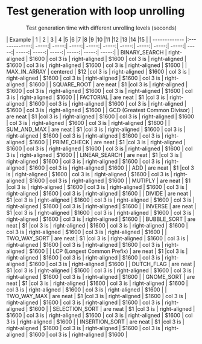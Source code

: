 
# Test generation with loop unrolling

<p align="center">Test generation time with different unrolling levels (seconds)</p>

| Example        | 1           | 2  | 3 | 4 |5 |6 |7 |8 |9 |10 |11 |12 |13 |14 |15 |
| ------------- |:-------------:| -----:| -----:| -----:| -----:| -----:| -----:| -----:| -----:| -----:| -----:| -----:| -----:| -----:| -----:| -----:| -----:| 
| BINARY_SEARCH    | right-aligned | $1600 | col 3 is      | right-aligned | $1600 | col 3 is      | right-aligned | $1600 | col 3 is      | right-aligned | $1600 | col 3 is      | right-aligned | $1600 | 
| MAX_IN_ARRAY      | centered      |   $12 |col 3 is      | right-aligned | $1600 | col 3 is      | right-aligned | $1600 | col 3 is      | right-aligned | $1600 | col 3 is      | right-aligned | $1600 | 
| SQUARE_ROOT | are neat      |    $1 |col 3 is      | right-aligned | $1600 | col 3 is      | right-aligned | $1600 | col 3 is      | right-aligned | $1600 | col 3 is      | right-aligned | $1600 | 
| FACTORIAL | are neat      |    $1 |col 3 is      | right-aligned | $1600 | col 3 is      | right-aligned | $1600 | col 3 is      | right-aligned | $1600 | col 3 is      | right-aligned | $1600 | 
| GCD (Greatest Common Divisor) | are neat      |    $1 |col 3 is      | right-aligned | $1600 | col 3 is      | right-aligned | $1600 | col 3 is      | right-aligned | $1600 | col 3 is      | right-aligned | $1600 | 
| SUM_AND_MAX | are neat      |    $1 |col 3 is      | right-aligned | $1600 | col 3 is      | right-aligned | $1600 | col 3 is      | right-aligned | $1600 | col 3 is      | right-aligned | $1600 | 
| PRIME_CHECK | are neat      |    $1 |col 3 is      | right-aligned | $1600 | col 3 is      | right-aligned | $1600 | col 3 is      | right-aligned | $1600 | col 3 is      | right-aligned | $1600 | 
| LINEAR_SEARCH | are neat      |    $1 |col 3 is      | right-aligned | $1600 | col 3 is      | right-aligned | $1600 | col 3 is      | right-aligned | $1600 | col 3 is      | right-aligned | $1600 | 
| ADD | are neat      |    $1 |col 3 is      | right-aligned | $1600 | col 3 is      | right-aligned | $1600 | col 3 is      | right-aligned | $1600 | col 3 is      | right-aligned | $1600 | 
| MUTIPLY | are neat      |    $1 |col 3 is      | right-aligned | $1600 | col 3 is      | right-aligned | $1600 | col 3 is      | right-aligned | $1600 | col 3 is      | right-aligned | $1600 | 
| DIVIDE | are neat      |    $1 |col 3 is      | right-aligned | $1600 | col 3 is      | right-aligned | $1600 | col 3 is      | right-aligned | $1600 | col 3 is      | right-aligned | $1600 | 
| INVERSE | are neat      |    $1 |col 3 is      | right-aligned | $1600 | col 3 is      | right-aligned | $1600 | col 3 is      | right-aligned | $1600 | col 3 is      | right-aligned | $1600 | 
| BUBBLE_SORT | are neat      |    $1 |col 3 is      | right-aligned | $1600 | col 3 is      | right-aligned | $1600 | col 3 is      | right-aligned | $1600 | col 3 is      | right-aligned | $1600 | 
| TWO_WAY_SORT | are neat      |    $1 |col 3 is      | right-aligned | $1600 | col 3 is      | right-aligned | $1600 | col 3 is      | right-aligned | $1600 | col 3 is      | right-aligned | $1600 | 
| LCP (Longest Common Prefix) | are neat      |    $1 |col 3 is      | right-aligned | $1600 | col 3 is      | right-aligned | $1600 | col 3 is      | right-aligned | $1600 | col 3 is      | right-aligned | $1600 | 
| DUTCH_FLAG | are neat      |    $1 |col 3 is      | right-aligned | $1600 | col 3 is      | right-aligned | $1600 | col 3 is      | right-aligned | $1600 | col 3 is      | right-aligned | $1600 | 
| GNOME_SORT | are neat      |    $1 |col 3 is      | right-aligned | $1600 | col 3 is      | right-aligned | $1600 | col 3 is      | right-aligned | $1600 | col 3 is      | right-aligned | $1600 | 
| TWO_WAY_MAX | are neat      |    $1 |col 3 is      | right-aligned | $1600 | col 3 is      | right-aligned | $1600 | col 3 is      | right-aligned | $1600 | col 3 is      | right-aligned | $1600 | 
| SELECTION_SORT | are neat      |    $1 |col 3 is      | right-aligned | $1600 | col 3 is      | right-aligned | $1600 | col 3 is      | right-aligned | $1600 | col 3 is      | right-aligned | $1600 | 
| INSERTION_SORT | are neat      |    $1 |col 3 is      | right-aligned | $1600 | col 3 is      | right-aligned | $1600 | col 3 is      | right-aligned | $1600 | col 3 is      | right-aligned | $1600 | 
